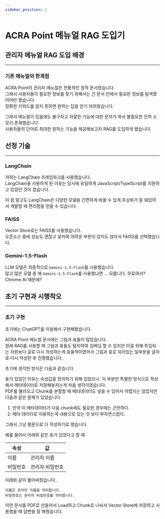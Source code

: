 ```yaml
---
sidebar_position: 2
---
```


# ACRA Point 메뉴얼 RAG 도입기

## 관리자 메뉴얼 RAG 도입 배경
---

### 기존 메뉴얼의 한계점

ACRA Point의 관리자 메뉴얼은 전통적인 정적 문서였습니다.  
그래서 사용자들이 필요한 정보를 찾기 위해서는 긴 문서 안에서 필요한 정보를 탐색했어야만 했습니다.  
정확한 키워드를 알지 못하면 원하는 답을 얻기 어려웠습니다.

그래서 메뉴얼이 있음에도 불구하고 자잘한 기능에 대한 문의가 와서 불필요한 인력 소모가 존재했습니다.  
사용자들의 단어로 최대한 원하는 기능을 제공해보고자 RAG를 도입하게 됐습니다.


## 선정 기술
---

### LangChain

저희는 LangChain 프레임워크를 사용했습니다.  
LangChain을 사용하게 된 이유는 당시에 유일하게 JavaScript/TypeScript를 지원하고 있었던 것이 컸습니다.  

이 점 말고도 LangChain은 다양한 모델을 간편하게 바꿀 수 있게 추상화가 잘 돼있어서 개발할 때 편리함을 얻을 수 있습니다.

### FAISS

Vector Store로는 FAISS를 사용했습니다.  
오픈소스 중에 성능도 괜찮고 설치에 어려운 부분이 있지도 않아서 FAISS를 선택했습니다.  


### Gemini-1.5-Flash

LLM 모델은 최종적으로 `Gemini-1.5-Flash`를 사용했습니다.  
많고 많은 모델 중 왜 `Gemini-1.5-Flash`를 사용했냐면 ... 모릅니다. 무료여서? Chrome AI 때문에?


## 초기 구현과 시행착오
---

### 초기 구현

초기에는 ChatGPT를 이용해서 구현해봤습니다.

ACRA Point 메뉴얼 문서에는 그림과 표들이 많았습니다.  
원래 RAG를 사용할 때 그림과 표들도 탐지하여 임베딩 할 수 있지만 이걸 위해 투입되는 자원보다 글로 다시 작성하는게 효율적이였어서 그림과 표로 되어있는 일부분을 글자로 다시 작성한 후 진행했습니다.

초기에 생각한 방식은 다음과 같습니다.

표가 있었던 이유는 속성값을 정의하기 위해 있었으니. 이 부분만 특별한 방식으로 작성해서 메타데이터로 저장해놓자는게 처음 생각이였습니다.  
PDF를 불러오고 Chunk를 분할할 때 메타데이터도 넣을 수 있어서 어렵지는 않았지만 다음과 같은 문제가 있었습니다.

1. 만약 이 메타데이터가 다음 chunk에도 필요한 경우에는 곤란하다.
2. 메타 데이터로 이용하는게 내용으로 있는 것 보다 부자연스럽다.

그래서 그냥 평문으로 다 작성하기로 했습니다.

예를 들어서 아래와 같은 표가 있었다고 할 때

| 속성 | 값 |
|-------|-------|
| 이름 | 관리자 이름 |
| 비밀번호 | 관리자 비밀번호 |


아래와 같이 풀어써줬습니다..

```
이름은 관리자 이름을 의미합니다.
비밀번호는 관리자 비밀번호를 의미합니다.
```


이런 문서를 PDF로 만들어서 Load하고 Chunk로 나눠서 Vector Store에 저장하고 사용했을 때 답변을 잘 해줬습니다.